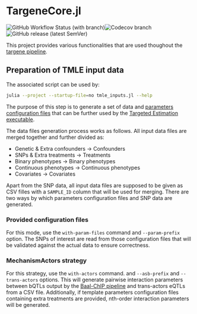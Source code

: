 # TargeneCore.jl

![GitHub Workflow Status (with branch)](https://img.shields.io/github/actions/workflow/status/TARGENE/TargeneCore.jl/CI.yml?branch=main)![Codecov branch](https://img.shields.io/codecov/c/github/TARGENE/TargeneCore.jl/main?label=Coverage%20main)
![GitHub release (latest SemVer)](https://img.shields.io/github/v/release/TARGENE/TargeneCore.jl)

This project provides various functionalities that are used thoughout the [targene pipeline](https://github.com/TARGENE/targene-pipeline).

## Preparation of TMLE input data

The associated script can be used by:

```bash
julia --project --startup-file=no tmle_inputs.jl --help
```

The purpose of this step is to generate a set of data and [parameters configuration files](test/config) that can be further used by the [Targeted Estimation executable](https://github.com/TARGENE/TargetedEstimation.jl).

The data files generation process works as follows. All input data files are merged together and further divided as:

- Genetic & Extra confounders &rarr; Confounders
- SNPs & Extra treatments &rarr; Treatments
- Binary phenotypes &rarr; Binary phenotypes
- Continuous phenotypes &rarr; Continuous phenotypes
- Covariates &rarr; Covariates

Apart from the SNP data, all input data files are supposed to be given as CSV filles with a `SAMPLE_ID` column that will be used for merging. There are two ways by which parameters configuration files and SNP data are generated.

### Provided configuration files

For this mode, use the `with-param-files` command and `--param-prefix` option. The SNPs of interest are read from those configuration files that will be validated against the actual data to ensure correctness.

### MechanismActors strategy


For this strategy, use the `with-actors` command. and `--asb-prefix` and `--trans-actors` options. This will generate pairwise interaction parameters between bQTLs output by the [Baal-ChIP pipeline](https://git.ecdf.ed.ac.uk/oalmelid/baal-nf) and trans-actors eQTLs from a CSV file. Additionally, if template parameters configuration files containing extra treatments are provided, nth-order interaction parameters will be generated.
